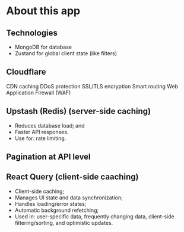 # About this app

## Technologies

- MongoDB for database
- Zustand for global client state (like filters)
<!-- - React Query for API/DB for caching, re-fetching, pagination, background updates, loading & error states -->

## Cloudflare

CDN caching
DDoS protection
SSL/TLS encryption
Smart routing
Web Application Firewall (WAF)

## Upstash (Redis) (server-side caching)

- Reduces database load; and
- Faster API responses.
- Use for: rate limiting.

## Pagination at API level

## React Query (client-side caaching)

- Client-side caching;
- Manages UI state and data synchronization;
- Handles loading/error states;
- Automatic background refetching;
- Used in: user-specific data, frequently changing data, client-side filtering/sorting, and optimistic updates.
